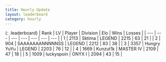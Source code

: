 ```yaml
---
title: Hourly Update
layout: leaderboard
category: hourly
---
```


{: .leaderboard}
| Rank | LV | Player | Division | Elo | Wins | Losses |
| --- | --- | --- | --- | --- | --- | --- |
| <span data-change="3">1</span> | 2113 | <span title="ID: 353063">Sktima</span> | LEGEND | <span data-change="85">2215</span> | <span data-change="9">63</span> | <span data-change="0">21</span> |
| <span data-change="-1">2</span> | 904 | <span title="ID: 174294">SAAAAAAANNNNNSS</span> | LEGEND | <span data-change="0">2212</span> | <span data-change="0">83</span> | <span data-change="0">38</span> |
| <span data-change="-1">3</span> | 3357 | <span title="ID: 164871">Hungry YuYu</span> | LEGEND | <span data-change="0">2203</span> | <span data-change="0">76</span> | <span data-change="0">12</span> |
| <span data-change="-1">4</span> | 1669 | <span title="ID: 392407">Kunzut1k</span> | MASTER IV | <span data-change="-23">2109</span> | <span data-change="2">47</span> | <span data-change="4">18</span> |
| <span data-change="1">5</span> | 1009 | <span title="ID: 512212">luckyspoin</span> | ONYX I | <span data-change="-2">2094</span> | <span data-change="3">43</span> | <span data-change="2">15</span> |